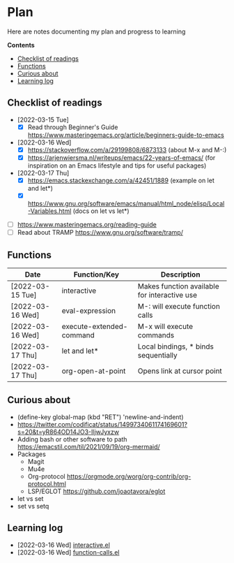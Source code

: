 # Plan

Here are notes documenting my plan and progress to learning

**Contents**

- [Checklist of readings](#checklist-of-readings)
- [Functions](#functions)
- [Curious about](#curious-about)
- [Learning log](#learning-log)

## Checklist of readings

- [2022-03-15 Tue]
  - [x] Read through Beginner's Guide
        https://www.masteringemacs.org/article/beginners-guide-to-emacs
- [2022-03-16 Wed]
  - [x] https://stackoverflow.com/a/29199808/6873133 (about M-x and M-:)
  - [x] https://arjenwiersma.nl/writeups/emacs/22-years-of-emacs/ (for
        inspiration on an Emacs lifestyle and tips for useful packages)
- [2022-03-17 Thu]
  - [x] https://emacs.stackexchange.com/a/42451/1889 (example on let and let*)
  - [x] https://www.gnu.org/software/emacs/manual/html_node/elisp/Local-Variables.html
        (docs on let vs let*)
- [ ] https://www.masteringemacs.org/reading-guide
- [ ] Read about TRAMP https://www.gnu.org/software/tramp/

## Functions

| Date             | Function/Key             | Description                                  |
|------------------|--------------------------|----------------------------------------------|
| [2022-03-15 Tue] | interactive              | Makes function available for interactive use |
| [2022-03-16 Wed] | eval-expression          | M-: will execute function calls              |
| [2022-03-16 Wed] | execute-extended-command | M-x will execute commands                    |
| [2022-03-17 Thu] | let and let*             | Local bindings, * binds sequentially         |
| [2022-03-17 Thu] | org-open-at-point        | Opens link at cursor point                   |

## Curious about

- (define-key global-map (kbd "RET") 'newline-and-indent)
- https://twitter.com/codificat/status/1499734061174169601?s=20&t=yR864OD14JO3-IljwJyxzw
- Adding bash or other software to path https://emacstil.com/til/2021/09/19/org-mermaid/
- Packages
  - Magit
  - Mu4e
  - Org-protocol https://orgmode.org/worg/org-contrib/org-protocol.html
  - LSP/EGLOT https://github.com/joaotavora/eglot
- let vs set
- set vs setq

## Learning log

- [2022-03-16 Wed] [interactive.el](./notes/interactive.el)
- [2022-03-16 Wed] [function-calls.el](./notes/function-calls.el)
